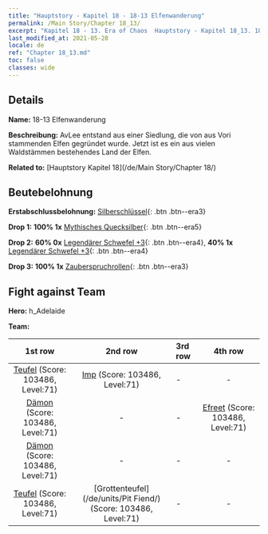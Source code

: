 ```yaml
---
title: "Hauptstory - Kapitel 18 - 18-13 Elfenwanderung"
permalink: /Main Story/Chapter 18_13/
excerpt: "Kapitel 18 - 13. Era of Chaos  Hauptstory - Kapitel 18_13. 18-13 Elfenwanderung"
last_modified_at: 2021-05-28
locale: de
ref: "Chapter 18_13.md"
toc: false
classes: wide
---
```


## Details

 **Name:** 18-13 Elfenwanderung

 **Beschreibung:** AvLee entstand aus einer Siedlung, die von aus Vori stammenden Elfen gegründet wurde. Jetzt ist es ein aus vielen Waldstämmen bestehendes Land der Elfen.

 **Related to:** [Hauptstory Kapitel 18](/de/Main Story/Chapter 18/)

## Beutebelohnung

 **Erstabschlussbelohnung:** [Silberschlüssel](/ItemsDE/con_693/){: .btn .btn--era3}

 **Drop 1:** **100% 1x** [Mythisches Quecksilber](/ItemsDE/mat_63/){: .btn .btn--era5}

 **Drop 2:** **60% 0x** [Legendärer Schwefel +3](/ItemsDE/mat_57/){: .btn .btn--era4}, **40% 1x** [Legendärer Schwefel +3](/ItemsDE/mat_57/){: .btn .btn--era4}

 **Drop 3:** **100% 1x** [Zauberspruchrollen](/ItemsDE/con_694/){: .btn .btn--era3}


## Fight against Team
 **Hero:** h_Adelaide

 **Team:**


  | 1st row | 2nd row | 3rd row | 4th row |
  |:----:|:----:|:----|:----:|
  | [Teufel](/de/units/Devil/) (Score: 103486, Level:71)  | [Imp](/de/units/Imp/) (Score: 103486, Level:71)  | - | - |
  | [Dämon](/de/units/Demon/) (Score: 103486, Level:71)  | - | - | [Efreet](/de/units/Efreeti/) (Score: 103486, Level:71)  |
  | [Dämon](/de/units/Demon/) (Score: 103486, Level:71)  | - | - | - |
  | [Teufel](/de/units/Devil/) (Score: 103486, Level:71)  | [Grottenteufel](/de/units/Pit Fiend/) (Score: 103486, Level:71)  | - | - |


